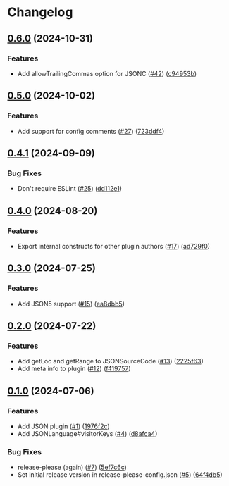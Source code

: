 # Changelog

## [0.6.0](https://github.com/eslint/json/compare/json-v0.5.0...json-v0.6.0) (2024-10-31)


### Features

* Add allowTrailingCommas option for JSONC ([#42](https://github.com/eslint/json/issues/42)) ([c94953b](https://github.com/eslint/json/commit/c94953b702a1d9c0c48249f1bda727e2130841c8))

## [0.5.0](https://github.com/eslint/json/compare/json-v0.4.1...json-v0.5.0) (2024-10-02)


### Features

* Add support for config comments ([#27](https://github.com/eslint/json/issues/27)) ([723ddf4](https://github.com/eslint/json/commit/723ddf4cc2593ce0469231a76f6dcf4dfb58c3e3))

## [0.4.1](https://github.com/eslint/json/compare/json-v0.4.0...json-v0.4.1) (2024-09-09)


### Bug Fixes

* Don't require ESLint ([#25](https://github.com/eslint/json/issues/25)) ([dd112e1](https://github.com/eslint/json/commit/dd112e1ccf514a87a68d5068882ec7393aa6dd9b))

## [0.4.0](https://github.com/eslint/json/compare/json-v0.3.0...json-v0.4.0) (2024-08-20)


### Features

* Export internal constructs for other plugin authors ([#17](https://github.com/eslint/json/issues/17)) ([ad729f0](https://github.com/eslint/json/commit/ad729f0c60d42a84b2c87da52a6d2456b5211b48))

## [0.3.0](https://github.com/eslint/json/compare/json-v0.2.0...json-v0.3.0) (2024-07-25)


### Features

* Add JSON5 support ([#15](https://github.com/eslint/json/issues/15)) ([ea8dbb5](https://github.com/eslint/json/commit/ea8dbb53e1aa54dc9a6027393109c2988a3209f5))

## [0.2.0](https://github.com/eslint/json/compare/json-v0.1.0...json-v0.2.0) (2024-07-22)


### Features

* Add getLoc and getRange to JSONSourceCode ([#13](https://github.com/eslint/json/issues/13)) ([2225f63](https://github.com/eslint/json/commit/2225f630284b601d4cfc4ecc19148121d6e11a3f))
* Add meta info to plugin ([#12](https://github.com/eslint/json/issues/12)) ([f419757](https://github.com/eslint/json/commit/f419757b837fce5e37b29a2afe0b2885590ca8bd))

## [0.1.0](https://github.com/eslint/json/compare/json-v0.0.1...json-v0.1.0) (2024-07-06)


### Features

* Add JSON plugin ([#1](https://github.com/eslint/json/issues/1)) ([1976f2c](https://github.com/eslint/json/commit/1976f2c48b1da0cfba2d5ad2553f76182c147621))
* Add JSONLanguage#visitorKeys ([#4](https://github.com/eslint/json/issues/4)) ([d8afca4](https://github.com/eslint/json/commit/d8afca4fe72ae025c0acec523c0d6d9d9aaa5a49))


### Bug Fixes

* release-please (again) ([#7](https://github.com/eslint/json/issues/7)) ([5ef7c6c](https://github.com/eslint/json/commit/5ef7c6c642f92912328e20bb2cb6b055c302f034))
* Set initial release version in release-please-config.json ([#5](https://github.com/eslint/json/issues/5)) ([64f4db5](https://github.com/eslint/json/commit/64f4db5e68ab01be6acc9aad9b389bda256126a5))
